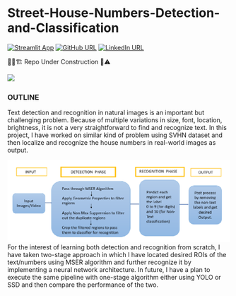# Street-House-Numbers-Detection-and-Classification


[![Streamlit App](https://static.streamlit.io/badges/streamlit_badge_black_white.svg)](https://share.streamlit.io/neha8092/Street-House-Numbers-Detection-and-Classification/app.py/) [![GitHub URL](https://img.shields.io/badge/author-Neha%20Gupta-brightgreen)](https://github.com/neha8092)
[![LinkedIn URL](https://img.shields.io/badge/-Neha%20Gupta-blue?style=flat&logo=linkedin)](https://www.linkedin.com/in/neha-gupta-96096562/)

👷‍♂️🏗️ Repo Under Construction 🚦⚠️

![](images/SampleOutput.gif)

### OUTLINE
Text detection and recognition in natural images is an important but challenging problem. Because of multiple variations in size, font, location, brightness, it is not a very straightforward to find and recognize text. In this project, I have worked on similar kind of problem using SVHN dataset and then localize and recognize the house numbers in real-world images as output. 


![](images/pipeline.png)
For the interest of learning both detection and recognition from scratch, I have taken two-stage approach in which I have located desired ROIs of the text/numbers using MSER algorithm and further recognize it by implementing a neural network architecture.
In future, I have a plan to execute the same pipeline with one-stage algorithm either using YOLO or SSD and then compare the performance of the two.


